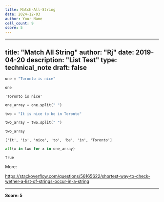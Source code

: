 ```yaml
---
title: Match-All-String
date: 2024-12-03
author: Your Name
cell_count: 9
score: 5
---
```


---
title: "Match All String"
author: "Rj"
date: 2019-04-20
description: "List Test"
type: technical_note
draft: false
---

```python
one = "Toronto is nice"
```


```python
one
```




    'Toronto is nice'




```python
one_array = one.split(" ")
```


```python
two = "It is nice to be in Toronto"
```


```python
two_array = two.split(" ")
```


```python
two_array
```




    ['It', 'is', 'nice', 'to', 'be', 'in', 'Toronto']




```python
all(x in two for x in one_array)
```




    True



More:

https://stackoverflow.com/questions/56165622/shortest-way-to-check-wether-a-list-of-strings-occur-in-a-string


---
**Score: 5**